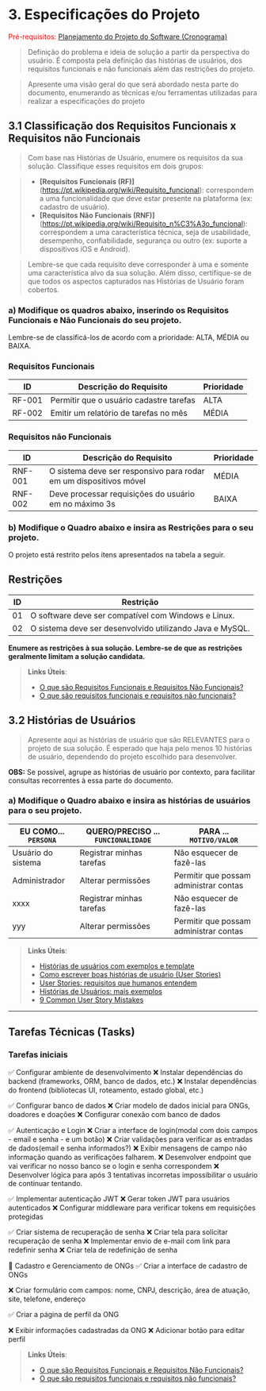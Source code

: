 
# 3. Especificações do Projeto

<span style="color:red">Pré-requisitos: <a href="2-Planejamento-Projeto.md"> Planejamento do Projeto do Software (Cronograma) </a></span>

> Definição do problema e ideia de solução a partir da perspectiva do usuário. É composta pela definição das histórias de usuários, dos requisitos funcionais e não funcionais além das restrições do projeto.

> Apresente uma visão geral do que será abordado nesta parte do documento, enumerando as técnicas e/ou ferramentas utilizadas para realizar a especificações do projeto

## 3.1 Classificação dos Requisitos Funcionais x Requisitos não Funcionais 

> Com base nas Histórias de Usuário, enumere os requisitos da sua solução. Classifique esses requisitos em dois grupos:

> - **[Requisitos Funcionais (RF)]**(https://pt.wikipedia.org/wiki/Requisito_funcional): correspondem a uma funcionalidade que deve estar presente na
  plataforma (ex: cadastro de usuário).
> - **[Requisitos Não Funcionais (RNF)]**(https://pt.wikipedia.org/wiki/Requisito_n%C3%A3o_funcional):
  correspondem a uma característica técnica, seja de usabilidade, desempenho, confiabilidade, segurança ou outro (ex: suporte a
  dispositivos iOS e Android).

> Lembre-se que cada requisito deve corresponder à uma e somente uma característica alvo da sua solução. Além disso, certifique-se de que
todos os aspectos capturados nas Histórias de Usuário foram cobertos.


### a) Modifique os quadros abaixo, inserindo os Requisitos Funcionais e Não Funcionais do seu projeto. 

Lembre-se de classificá-los de acordo com a prioridade: ALTA, MÉDIA ou BAIXA.

### Requisitos Funcionais

|ID    | Descrição do Requisito                  | Prioridade |
|------|-----------------------------------------|------------|
|RF-001| Permitir que o usuário cadastre tarefas |    ALTA    | 
|RF-002| Emitir um relatório de tarefas no mês   |    MÉDIA   |


### Requisitos não Funcionais

|ID     | Descrição do Requisito                                            |Prioridade |
|-------|-------------------------------------------------------------------|-----------|
|RNF-001| O sistema deve ser responsivo para rodar em um dispositivos móvel |    MÉDIA  | 
|RNF-002| Deve processar requisições do usuário em no máximo 3s             |    BAIXA  | 



### b) Modifique o Quadro abaixo e insira as Restrições para o seu projeto.

O projeto está restrito pelos itens apresentados na tabela a seguir.

## Restrições

|ID| Restrição                                               |
|--|---------------------------------------------------------|
|01| O software deve ser compatível com Windows e Linux.     |
|02| O sistema deve ser desenvolvido utilizando Java e MySQL.|

**Enumere as restrições à sua solução. Lembre-se de que as restrições geralmente limitam a solução candidata.**

> **Links Úteis**:
> - [O que são Requisitos Funcionais e Requisitos Não Funcionais?](https://codificar.com.br/requisitos-funcionais-nao-funcionais/)
> - [O que são requisitos funcionais e requisitos não funcionais?](https://analisederequisitos.com.br/requisitos-funcionais-e-requisitos-nao-funcionais-o-que-sao/)



## 3.2 Histórias de Usuários
> Apresente aqui as histórias de usuário que são RELEVANTES para o projeto de sua solução. É esperado que haja pelo menos 10 histórias de usuário, dependendo do projeto escolhido para desenvolver.

**OBS:** Se possível, agrupe as histórias de usuário por contexto, para facilitar consultas recorrentes à essa parte do documento.

### a) Modifique o Quadro abaixo e insira as histórias de usuários para o seu projeto.

|EU COMO... `PERSONA`| QUERO/PRECISO ... `FUNCIONALIDADE` |PARA ... `MOTIVO/VALOR`                 |
|--------------------|------------------------------------|----------------------------------------|
|Usuário do sistema  | Registrar minhas tarefas           | Não esquecer de fazê-las               |
|Administrador       | Alterar permissões                 | Permitir que possam administrar contas |
|  xxxx              | Registrar minhas tarefas           | Não esquecer de fazê-las               |
|  yyy               | Alterar permissões                 | Permitir que possam administrar contas |




> **Links Úteis**:
> - [Histórias de usuários com exemplos e template](https://www.atlassian.com/br/agile/project-management/user-stories)
> - [Como escrever boas histórias de usuário (User Stories)](https://medium.com/vertice/como-escrever-boas-users-stories-hist%C3%B3rias-de-usu%C3%A1rios-b29c75043fac)
> - [User Stories: requisitos que humanos entendem](https://www.luiztools.com.br/post/user-stories-descricao-de-requisitos-que-humanos-entendem/)
> - [Histórias de Usuários: mais exemplos](https://www.reqview.com/doc/user-stories-example.html)
> - [9 Common User Story Mistakes](https://airfocus.com/blog/user-story-mistakes/)


-------------------------------------------------------------------------------------------------------------------------------------------

## Tarefas Técnicas (Tasks)

### Tarefas iniciais

✅ Configurar ambiente de desenvolvimento
❌ Instalar dependências do backend (frameworks, ORM, banco de dados, etc.)
❌ Instalar dependências do frontend (bibliotecas UI, roteamento, estado global, etc.)

✅ Configurar banco de dados
❌ Criar modelo de dados inicial para ONGs, doadores e doações
❌ Configurar conexão com banco de dados

✅ Autenticação e Login
❌ Criar a interface de login(modal com dois campos - email e senha - e um botão)
❌ Criar validações para verificar as entradas de dados(email e senha informados?)
❌ Exibir mensagens de campo não informação quando as verificações falharem.
❌ Desenvolver endpoint que vai verificar no nosso banco se o login e senha correspondem
❌ Desenvolver lógica para após 3 tentativas incorretas impossibilitar o usuário de continuar tentando.

✅ Implementar autenticação JWT
❌ Gerar token JWT para usuários autenticados
❌ Configurar middleware para verificar tokens em requisições protegidas

✅ Criar sistema de recuperação de senha
❌ Criar tela para solicitar recuperação de senha
❌ Implementar envio de e-mail com link para redefinir senha
❌ Criar tela de redefinição de senha

🔹 Cadastro e Gerenciamento de ONGs
✅ Criar a interface de cadastro de ONGs

❌ Criar formulário com campos: nome, CNPJ, descrição, área de atuação, site, telefone, endereço

✅ Criar a página de perfil da ONG

❌ Exibir informações cadastradas da ONG
❌ Adicionar botão para editar perfil



> **Links Úteis**:
> - [O que são Requisitos Funcionais e Requisitos Não Funcionais?](https://codificar.com.br/requisitos-funcionais-nao-funcionais/)
> - [O que são requisitos funcionais e requisitos não funcionais?](https://analisederequisitos.com.br/requisitos-funcionais-e-requisitos-nao-funcionais-o-que-sao/)
